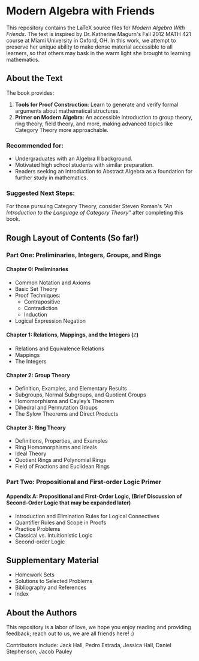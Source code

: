 # Modern Algebra with Friends

This repository contains the LaTeX source files for *Modern Algebra With Friends*. The text is inspired by Dr. Katherine Magurn's Fall 2012 MATH 421 course at Miami University in Oxford, OH. In this work, we attempt to preserve her unique ability to make dense material accessible to all learners, so that others may bask in the warm light she brought to learning mathematics.

## About the Text

The book provides:
1. **Tools for Proof Construction**: Learn to generate and verify formal arguments about mathematical structures.
2. **Primer on Modern Algebra**: An accessible introduction to group theory, ring theory, field theory, and more, making advanced topics like Category Theory more approachable.

### Recommended for:
- Undergraduates with an Algebra II background.
- Motivated high school students with similar preparation.
- Readers seeking an introduction to Abstract Algebra as a foundation for further study in mathematics.

### Suggested Next Steps:
For those pursuing Category Theory, consider Steven Roman's *"An Introduction to the Language of Category Theory"* after completing this book.

## Rough Layout of Contents (So far!)
### Part One: Preliminaries, Integers, Groups, and Rings
#### Chapter 0: Preliminaries
- Common Notation and Axioms
- Basic Set Theory
- Proof Techniques:
  - Contrapositive
  - Contradiction
  - Induction
- Logical Expression Negation

#### Chapter 1: Relations, Mappings, and the Integers (ℤ)
- Relations and Equivalence Relations
- Mappings
- The Integers
  
#### Chapter 2: Group Theory
- Definition, Examples, and Elementary Results
- Subgroups, Normal Subgroups, and Quotient Groups
- Homomorphisms and Cayley’s Theorem
- Dihedral and Permutation Groups
- The Sylow Theorems and Direct Products

#### Chapter 3: Ring Theory
- Definitions, Properties, and Examples
- Ring Homomorphisms and Ideals
- Ideal Theory
- Quotient Rings and Polynomial Rings
- Field of Fractions and Euclidean Rings

### Part Two: Propositional and First-order Logic Primer
#### Appendix A: Propositional and First-Order Logic, (Brief Discussion of Second-Order Logic that may be expanded later)
- Introduction and Elimination Rules for Logical Connectives
- Quantifier Rules and Scope in Proofs
- Practice Problems
- Classical vs. Intuitionistic Logic
- Second-order Logic

## Supplementary Material
- Homework Sets
- Solutions to Selected Problems
- Bibliography and References
- Index

## About the Authors
This repository is a labor of love, we hope you enjoy reading and providing feedback; reach out to us, we are all friends here! :)

Contributors include: Jack Hall, Pedro Estrada, Jessica Hall, Daniel Stephenson, Jacob Pauley
